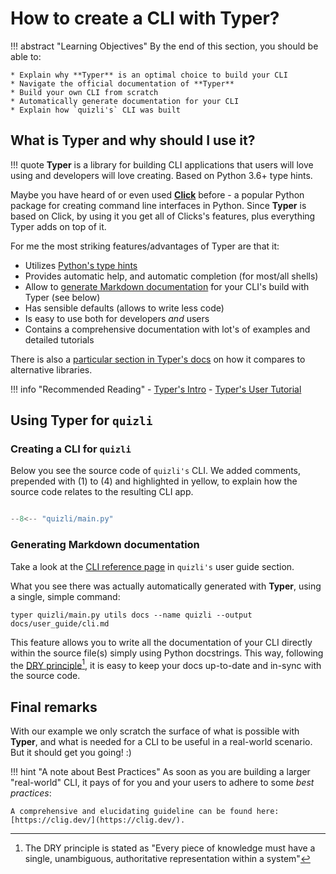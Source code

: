 # How to create a CLI with **Typer**?

!!! abstract "Learning Objectives"
    By the end of this section, you should be able to:

    * Explain why **Typer** is an optimal choice to build your CLI
    * Navigate the official documentation of **Typer** 
    * Build your own CLI from scratch 
    * Automatically generate documentation for your CLI
    * Explain how `quizli's` CLI was built
    
## What is **Typer** and why should I use it?

!!! quote
    **Typer** is a library for building CLI applications that users will love using and developers will love creating. Based on Python 3.6+ type hints.

Maybe you have heard of or even used [**Click**](https://click.palletsprojects.com/en/8.0.x/) before - a popular Python package for creating command line interfaces in Python.
Since **Typer** is based on Click, by using it you get all of Clicks's features, plus everything Typer adds on top of it.

For me the most striking features/advantages of Typer are that it: 

- Utilizes [Python's type hints](https://www.python.org/dev/peps/pep-0484/)
- Provides automatic help, and automatic completion (for most/all shells)
- Allow to [generate Markdown documentation](https://typer.tiangolo.com/typer-cli/#generate-docs-with-typer-cli) for your CLI's build with Typer (see below)
- Has sensible defaults (allows to write less code)
- Is easy to use both for developers _and_ users
- Contains a comprehensive documentation with lot's of examples and detailed tutorials

There is also a [particular section in Typer's docs](https://typer.tiangolo.com/alternatives/) on how it compares to alternative libraries.

!!! info "Recommended Reading"
    - [Typer's Intro](https://typer.tiangolo.com/)
    - [Typer's User Tutorial](https://typer.tiangolo.com/tutorial/)

## Using **Typer** for `quizli`

### Creating a CLI for `quizli`

Below you see the source code of `quizli's` CLI. We added comments, prepended with (1) to (4) and highlighted in yellow, to explain 
how the source code relates to the resulting CLI app.


``` py title="quizli's CLI"

--8<-- "quizli/main.py"
```


### Generating Markdown documentation


Take a look at the [CLI reference page](../user_guide/cli.md) in `quizli's` user guide section.

What you see there was actually automatically generated with **Typer**, using a single, simple command:

```
typer quizli/main.py utils docs --name quizli --output docs/user_guide/cli.md
```

This feature allows you to write all the documentation of your CLI directly within the source file(s) simply using Python docstrings. 
This way, following the [DRY principle](https://en.wikipedia.org/wiki/Don%27t_repeat_yourself)[^1], it is easy to keep your docs up-to-date and
in-sync with the source code.

[^1]: The DRY principle is stated as "Every piece of knowledge must have a single, unambiguous, authoritative representation within a system"

## Final remarks

With our example we only scratch the surface of what is possible with **Typer**, and what is needed for a CLI 
to be useful in a real-world scenario. But it should get you going! :)

!!! hint "A note about Best Practices"
    As soon as you are building a larger "real-world" CLI, it pays of for you and your users to adhere to some _best practices_:

    A comprehensive and elucidating guideline can be found here: [https://clig.dev/](https://clig.dev/).
